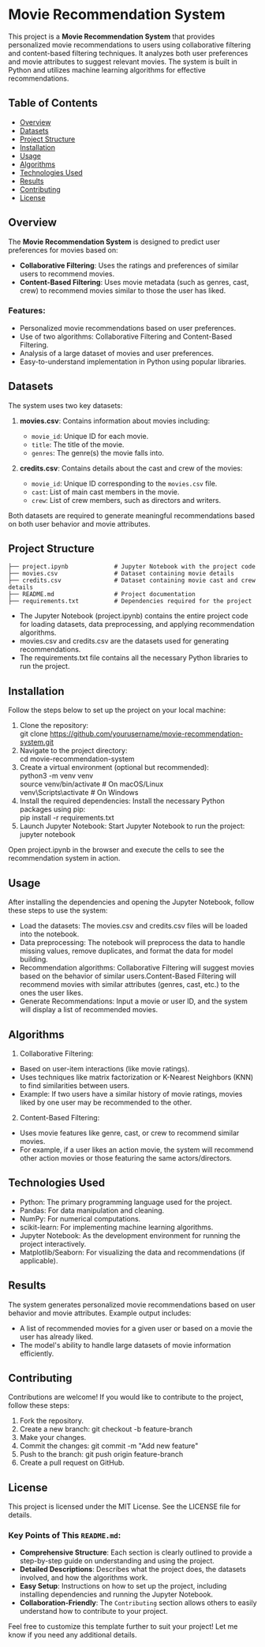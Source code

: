 # Movie Recommendation System

This project is a **Movie Recommendation System** that provides personalized movie recommendations to users using collaborative filtering and content-based filtering techniques. It analyzes both user preferences and movie attributes to suggest relevant movies. The system is built in Python and utilizes machine learning algorithms for effective recommendations.

## Table of Contents
- [Overview](#overview)
- [Datasets](#datasets)
- [Project Structure](#project-structure)
- [Installation](#installation)
- [Usage](#usage)
- [Algorithms](#algorithms)
- [Technologies Used](#technologies-used)
- [Results](#results)
- [Contributing](#contributing)
- [License](#license)

## Overview

The **Movie Recommendation System** is designed to predict user preferences for movies based on:
- **Collaborative Filtering**: Uses the ratings and preferences of similar users to recommend movies.
- **Content-Based Filtering**: Uses movie metadata (such as genres, cast, crew) to recommend movies similar to those the user has liked.

### Features:
- Personalized movie recommendations based on user preferences.
- Use of two algorithms: Collaborative Filtering and Content-Based Filtering.
- Analysis of a large dataset of movies and user preferences.
- Easy-to-understand implementation in Python using popular libraries.

## Datasets

The system uses two key datasets:
1. **movies.csv**: Contains information about movies including:
   - `movie_id`: Unique ID for each movie.
   - `title`: The title of the movie.
   - `genres`: The genre(s) the movie falls into.

2. **credits.csv**: Contains details about the cast and crew of the movies:
   - `movie_id`: Unique ID corresponding to the `movies.csv` file.
   - `cast`: List of main cast members in the movie.
   - `crew`: List of crew members, such as directors and writers.

Both datasets are required to generate meaningful recommendations based on both user behavior and movie attributes.

## Project Structure

```plaintext
├── project.ipynb             # Jupyter Notebook with the project code
├── movies.csv                # Dataset containing movie details
├── credits.csv               # Dataset containing movie cast and crew details
├── README.md                 # Project documentation
├── requirements.txt          # Dependencies required for the project
```
* The Jupyter Notebook (project.ipynb) contains the entire project code for loading datasets, data preprocessing, and applying recommendation algorithms.<br>
* movies.csv and credits.csv are the datasets used for generating recommendations.<br>
* The requirements.txt file contains all the necessary Python libraries to run the project.<br>

## Installation
Follow the steps below to set up the project on your local machine:<br>

1. Clone the repository:<br>
   git clone https://github.com/yourusername/movie-recommendation-system.git
2. Navigate to the project directory:<br>
   cd movie-recommendation-system
3. Create a virtual environment (optional but recommended):<br>
   python3 -m venv venv<br>
   source venv/bin/activate  # On macOS/Linux<br>
   venv\Scripts\activate     # On Windows<br>
4. Install the required dependencies: Install the necessary Python packages using pip:<br>
   pip install -r requirements.txt
5. Launch Jupyter Notebook: Start Jupyter Notebook to run the project:<br>
   jupyter notebook<br>

Open project.ipynb in the browser and execute the cells to see the recommendation system in action.

## Usage
After installing the dependencies and opening the Jupyter Notebook, follow these steps to use the system:<br>

* Load the datasets: The movies.csv and credits.csv files will be loaded into the notebook.
* Data preprocessing: The notebook will preprocess the data to handle missing values, remove duplicates, and format the data for model building.
* Recommendation algorithms: Collaborative Filtering will suggest movies based on the behavior of similar users.Content-Based Filtering will recommend movies with similar attributes (genres, cast, etc.) to the ones the user likes.
* Generate Recommendations: Input a movie or user ID, and the system will display a list of recommended movies.
## Algorithms
1. Collaborative Filtering:<br>

* Based on user-item interactions (like movie ratings).
* Uses techniques like matrix factorization or K-Nearest Neighbors (KNN) to find similarities between users.
* Example: If two users have a similar history of movie ratings, movies liked by one user may be recommended to the other.
2. Content-Based Filtering:

* Uses movie features like genre, cast, or crew to recommend similar movies.
* For example, if a user likes an action movie, the system will recommend other action movies or those featuring the same actors/directors.
## Technologies Used
* Python: The primary programming language used for the project.
* Pandas: For data manipulation and cleaning.
* NumPy: For numerical computations.
* scikit-learn: For implementing machine learning algorithms.
* Jupyter Notebook: As the development environment for running the project interactively.
* Matplotlib/Seaborn: For visualizing the data and recommendations (if applicable).
## Results
The system generates personalized movie recommendations based on user behavior and movie attributes. Example output includes:

* A list of recommended movies for a given user or based on a movie the user has already liked.
* The model's ability to handle large datasets of movie information efficiently.
## Contributing
Contributions are welcome! If you would like to contribute to the project, follow these steps:

1. Fork the repository.
2. Create a new branch:
   git checkout -b feature-branch
3. Make your changes.
4. Commit the changes:
   git commit -m "Add new feature"
5. Push to the branch:
   git push origin feature-branch
6. Create a pull request on GitHub.
## License
This project is licensed under the MIT License. See the LICENSE file for details.

### Key Points of This `README.md`:
- **Comprehensive Structure**: Each section is clearly outlined to provide a step-by-step guide on understanding and using the project.
- **Detailed Descriptions**: Describes what the project does, the datasets involved, and how the algorithms work.
- **Easy Setup**: Instructions on how to set up the project, including installing dependencies and running the Jupyter Notebook.
- **Collaboration-Friendly**: The `Contributing` section allows others to easily understand how to contribute to your project.

Feel free to customize this template further to suit your project! Let me know if you need any additional details.



